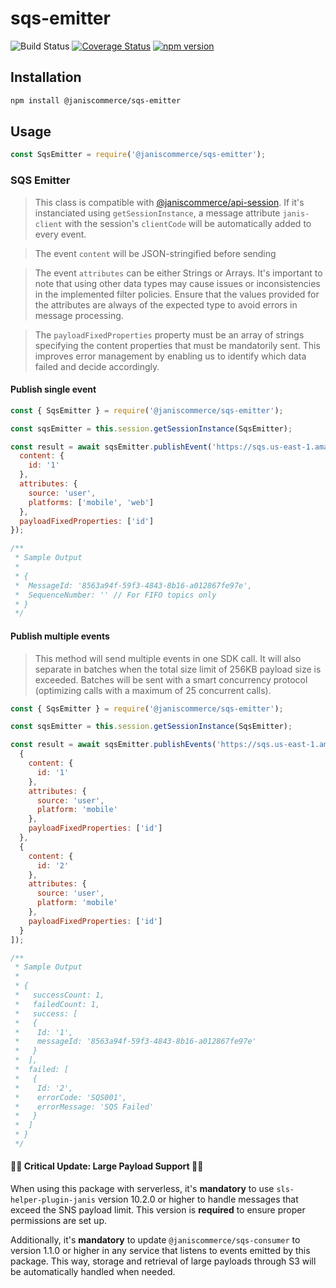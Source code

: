 # sqs-emitter

![Build Status](https://github.com/janis-commerce/sqs-emitter/workflows/Build%20Status/badge.svg)
[![Coverage Status](https://coveralls.io/repos/github/janis-commerce/sqs-emitter/badge.svg?branch=master)](https://coveralls.io/github/janis-commerce/sqs-emitter?branch=master)
[![npm version](https://badge.fury.io/js/%40janiscommerce%2Fsqs-emitter.svg)](https://www.npmjs.com/package/@janiscommerce/sqs-emitter)

## Installation

```sh
npm install @janiscommerce/sqs-emitter
```

## Usage

```js
const SqsEmitter = require('@janiscommerce/sqs-emitter');
```

### SQS Emitter

> This class is compatible with [@janiscommerce/api-session](https://npmjs.com/@janiscommerce/api-session). If it's instanciated using `getSessionInstance`, a message attribute `janis-client` with the session's `clientCode` will be automatically added to every event.

> The event `content` will be JSON-stringified before sending

> The event `attributes` can be either Strings or Arrays.  It's important to note that using other data types may cause issues or inconsistencies in the implemented filter policies. Ensure that the values provided for the attributes are always of the expected type to avoid errors in message processing.

> The `payloadFixedProperties` property must be an array of strings specifying the content properties that must be mandatorily sent. This improves error management by enabling us to identify which data failed and decide accordingly.

#### Publish single event

```js
const { SqsEmitter } = require('@janiscommerce/sqs-emitter');

const sqsEmitter = this.session.getSessionInstance(SqsEmitter);

const result = await sqsEmitter.publishEvent('https://sqs.us-east-1.amazonaws.com/123456789012/MySQSName', {
  content: {
    id: '1'
  },
  attributes: {
    source: 'user',
    platforms: ['mobile', 'web']
  },
  payloadFixedProperties: ['id']
});

/**
 * Sample Output
 *
 * {
 *  MessageId: '8563a94f-59f3-4843-8b16-a012867fe97e',
 *  SequenceNumber: '' // For FIFO topics only
 * }
 */
```

#### Publish multiple events

> This method will send multiple events in one SDK call. It will also separate in batches when the total size limit of 256KB payload size is exceeded. Batches will be sent with a smart concurrency protocol (optimizing calls with a maximum of 25 concurrent calls).

```js
const { SqsEmitter } = require('@janiscommerce/sqs-emitter');

const sqsEmitter = this.session.getSessionInstance(SqsEmitter);

const result = await sqsEmitter.publishEvents('https://sqs.us-east-1.amazonaws.com/123456789012/MySQSName', [
  {
    content: {
      id: '1'
    },
    attributes: {
      source: 'user',
      platform: 'mobile'
    },
    payloadFixedProperties: ['id']
  },
  {
    content: {
      id: '2'
    },
    attributes: {
      source: 'user',
      platform: 'mobile'
    },
    payloadFixedProperties: ['id']
  }
]);

/**
 * Sample Output
 *
 * {
 *   successCount: 1,
 *   failedCount: 1,
 *   success: [
 *   {
 *    Id: '1',
 *    messageId: '8563a94f-59f3-4843-8b16-a012867fe97e'
 *   }
 *  ],
 *  failed: [
 *   {
 *    Id: '2',
 *    errorCode: 'SQS001',
 *    errorMessage: 'SQS Failed'
 *   }
 *  ]
 * }
 */
```

#### 🚨🚀 **Critical Update: Large Payload Support** 🚀🚨

When using this package with serverless, it's **mandatory** to use `sls-helper-plugin-janis` version 10.2.0 or higher to handle messages that exceed the SNS payload limit. This version is **required** to ensure proper permissions are set up.

Additionally, it's **mandatory** to update `@janiscommerce/sqs-consumer` to version 1.1.0 or higher in any service that listens to events emitted by this package. This way, storage and retrieval of large payloads through S3 will be automatically handled when needed.

